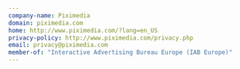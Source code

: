 ```yaml
---
company-name: Piximedia
domain: piximedia.com
home: http://www.piximedia.com/?lang=en_US
privacy-policy: http://www.piximedia.com/privacy.php
email: privacy@piximedia.com
member-of: "Interactive Advertising Bureau Europe (IAB Europe)"
---
```




